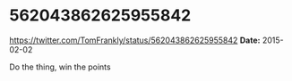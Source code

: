 # 562043862625955842
https://twitter.com/TomFrankly/status/562043862625955842
**Date:** 2015-02-02

Do the thing, win the points
